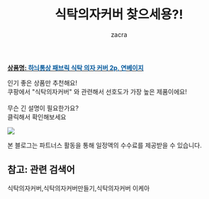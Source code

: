 ﻿---
layout: post
title:  "식탁의자커버 찾으세용?!"
author: zacra
categories: [ 아이템 ]
tags: [식탁의자커버,식탁의자커버만들기,식탁의자커버 이케아]
image: https://static.coupangcdn.com/image/retail/images/2020/05/13/15/6/61e81e2e-8749-4bb9-87dc-3e4048a1ed23.jpg 
description: "쿠팡에서 식탁의자커버 관련 키워드로 가장 고객 선호도가 높은 제품이랍니다."
rating: 4.5
---

<a href="https://link.coupang.com/re/AFFSDP?lptag=AF8407795&pageKey=1594175715&itemId=2723561036&vendorItemId=70713761053&traceid=V0-153-0b2097a4872c2cd4"><b>상품명: <font color='#01579B'>하늬통상 패브릭 식탁 의자 커버 2p, 연베이지</font></b></a>

인기 좋은 상품만 추천해요!<br/>
쿠팡에서 "식탁의자커버" 와 관련해서 선호도가 가장 높은 제품이에요!<br/><br/>
무슨 긴 설명이 필요한가요?  
클릭해서 확인해보세요


<a href="https://link.coupang.com/re/AFFSDP?lptag=AF8407795&pageKey=1594175715&itemId=2723561036&vendorItemId=70713761053&traceid=V0-153-0b2097a4872c2cd4"><img src="https://thumbnail9.coupangcdn.com/thumbnails/remote/q89/image/retail/images/2020/05/18/18/9/2c9cbdaa-a3c4-4a10-a567-13316bfc8d75.jpg"></a> 

본 블로그는 파트너스 활동을 통해 일정액의 수수료를 제공받을 수 있습니다.

## 참고: 관련 검색어    
식탁의자커버,식탁의자커버만들기,식탁의자커버 이케아